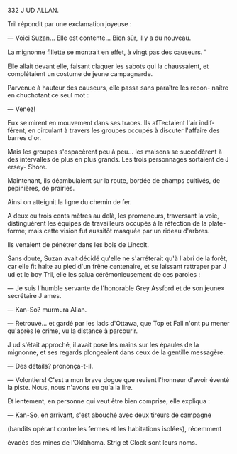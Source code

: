 332 J UD ALLAN.

Tril répondit par une exclamation joyeuse :

— Voici Suzan... Elle est contente... Bien sûr, il y a du nouveau.

La mignonne ﬁllette se montrait en effet, à vingt pas des causeurs. '

Elle allait devant elle, faisant claquer les sabots qui la chaussaient, et
complétaient un costume de jeune campagnarde.

Parvenue à hauteur des causeurs, elle passa sans paraître les recon-
naître en chuchotant ce seul mot :

— Venez!

Eux se mirent en mouvement dans ses traces. Ils afTectaient l'air indif-
férent, en circulant à travers les groupes occupés à discuter l'affaire des
barres d'or.

Mais les groupes s'espacèrent peu à peu... les maisons se succédèrent à des
intervalles de plus en plus grands. Les trois personnages sortaient de J ersey-
Shore.

Maintenant, ils déambulaient sur la route, bordée de champs cultivés, de
pépinières, de prairies.

Ainsi on atteignit la ligne du chemin de fer.

A deux ou trois cents mètres au delà, les promeneurs, traversant la
voie, distinguèrent les équipes de travailleurs occupés à la réfection de la
plate-forme; mais cette vision fut aussitôt masquée par un rideau d'arbres.

Ils venaient de pénétrer dans les bois de Lincolt.

Sans doute, Suzan avait décidé qu'elle ne s'arréterait qu'à l'abri de la forêt,
car elle ﬁt halte au pied d'un frêne centenaire, et se laissant rattraper par J ud
et le boy Tril, elle les salua cérémonieusement de ces paroles :

— Je suis l'humble servante de l'honorable Grey Assford et de son jeune»
secrétaire J ames.

— Kan-So? murmura Allan.

— Retrouvé... et gardé par les lads d'Ottawa, que Top et Fall n'ont pu
mener qu'après le crime, vu la distance à parcourir.

J ud s'était approché, il avait posé les mains sur les épaules de la mignonne,
et ses regards plongeaient dans ceux de la gentille messagère.

— Des détails? prononça-t-il.

— Volontiers! C'est a mon brave dogue que revient l'honneur d'avoir
éventé la piste. Nous, nous n'avons eu qu'a la lire.

Et lentement, en personne qui veut être bien comprise, elle expliqua :

— Kan-So, en arrivant, s'est abouché avec deux tireurs de campagne

(bandits opérant contre les fermes et les habitations isolées), récemment

évadés des mines de l’Oklahoma. Strig et Clock sont leurs noms.

